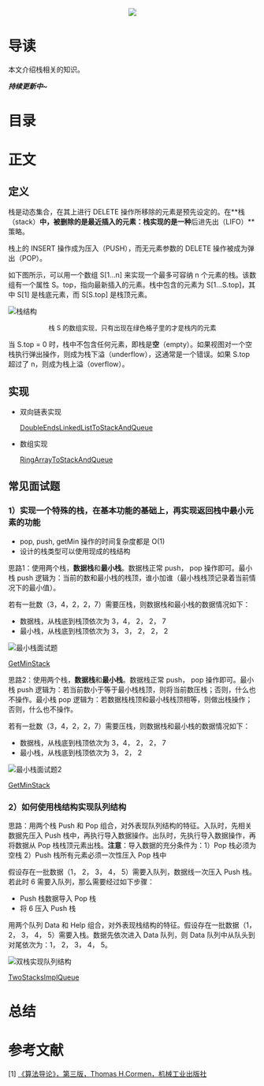 <div align="center"><img src="https://gitee.com/struggle3014/picBed/raw/master/name_code.png"></div>

# 导读

本文介绍栈相关的知识。

***持续更新中~***



# 目录



# 正文

## 定义

栈是动态集合，在其上进行 DELETE 操作所移除的元素是预先设定的。在**栈（stack）**中，被删除的是最近插入的元素：栈实现的是一种**后进先出（LIFO）**策略。

栈上的 INSERT 操作成为压入（PUSH），而无元素参数的 DELETE 操作被成为弹出（POP）。

如下图所示，可以用一个数组 S[1...n] 来实现一个最多可容纳 n 个元素的栈。该数组有一个属性 S。top，指向最新插入的元素。栈中包含的元素为 S[1...S.top]，其中 S[1] 是栈底元素，而 S[S.top] 是栈顶元素。

![栈结构](https://gitee.com/struggle3014/picBed/raw/master/栈结构.png)

<div align="center"><font size="2">栈 S 的数组实现，只有出现在绿色格子里的才是栈内的元素</font></div>

当 S.top = 0 时，栈中不包含任何元素，即栈是**空**（empty）。如果视图对一个空栈执行弹出操作，则成为栈下溢（underflow），这通常是一个错误。如果 S.top 超过了 n，则成为栈上溢（overflow）。



## 实现

* 双向链表实现

  [DoubleEndsLinkedListToStackAndQueue](../../../../projects/alogorithm-basic/src/main/java/com/xiumei/datastructure/linearstructure/Code03_DoubleEndsLinkedListToStackAndQueue.java)

* 数组实现

  [RingArrayToStackAndQueue](../../../../projects/alogorithm-basic/src/main/java/com/xiumei/datastructure/linearstructure/Code04_RingArrayToStackAndQueue.java)



## 常见面试题

### 1）实现一个特殊的栈，在基本功能的基础上，再实现返回栈中最小元素的功能

* pop, push, getMin 操作的时间复杂度都是 O(1)
* 设计的栈类型可以使用现成的栈结构

思路1：使用两个栈，**数据栈**和**最小栈**。数据栈正常 push， pop 操作即可。最小栈 push 逻辑为：当前的数和最小栈的栈顶，谁小加谁（最小栈栈顶记录着当前情况下的最小值）。

若有一批数（3，4，2，2，7）需要压栈，则数据栈和最小栈的数据情况如下：

* 数据栈，从栈底到栈顶依次为 3，4， 2， 2， 7
* 最小栈，从栈底到栈顶依次为 3， 3， 2， 2， 2

![最小栈面试题](https://gitee.com/struggle3014/picBed/raw/master/最小栈面试题.png)

[GetMinStack](../../../../projects/alogorithm-basic/src/main/java/com/xiumei/datastructure/linearstructure/Code05_GetMinStack.java)

思路2：使用两个栈，**数据栈**和**最小栈**。数据栈正常 push， pop 操作即可。最小栈 push 逻辑为：若当前数小于等于最小栈栈顶，则将当前数压栈；否则，什么也不操作。最小栈 pop 逻辑为：若数据栈栈顶和最小栈栈顶相等，则做出栈操作；否则，什么也不操作。

若有一批数（3，4，2，2，7）需要压栈，则数据栈和最小栈的数据情况如下：

* 数据栈，从栈底到栈顶依次为 3，4， 2， 2， 7
* 最小栈，从栈底到栈顶依次为 3， 2， 2

![最小栈面试题2](https://gitee.com/struggle3014/picBed/raw/master/最小栈面试题2.png)

[GetMinStack](../../../../projects/alogorithm-basic/src/main/java/com/xiumei/datastructure/linearstructure/Code05_GetMinStack.java)

### 2）如何使用栈结构实现队列结构

思路：用两个栈 Push 和 Pop 组合，对外表现队列结构的特征。入队时，先相关数据先压入 Push 栈中，再执行导入数据操作。出队时，先执行导入数据操作，再将数据从 Pop 栈栈顶元素出栈。**注意**：导入数据的充分条件为：1）Pop 栈必须为空栈 2）Push 栈所有元素必须一次性压入 Pop 栈中

假设存在一批数据（1， 2， 3， 4， 5）需要入队列，数据线一次压入 Push 栈。若此时 6 需要入队列，那么需要经过如下步骤：

* Push 栈数据导入 Pop 栈
* 将 6 压入 Push 栈

用两个队列 Data 和 Help 组合，对外表现栈结构的特征。假设存在一批数据（1， 2， 3， 4， 5）需要入栈。数据先依次进入 Data 队列，则 Data 队列中从队头到对尾依次为：1， 2， 3， 4， 5。

![双栈实现队列结构](https://gitee.com/struggle3014/picBed/raw/master/双栈实现队列结构.png)

[TwoStacksImplQueue](../../../../projects/alogorithm-basic/src/main/java/com/xiumei/datastructure/linearstructure/Code06_TwoStacksImplQueue.java)



# 总结



# 参考文献

[1] [《算法导论》，第三版，Thomas H.Cormen，机械工业出版社](https://99baiduyun.com/baidu/算法导论)